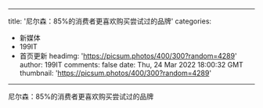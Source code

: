 
---
title: '尼尔森：85%的消费者更喜欢购买尝试过的品牌'
categories: 
 - 新媒体
 - 199IT
 - 首页更新
headimg: 'https://picsum.photos/400/300?random=4289'
author: 199IT
comments: false
date: Thu, 24 Mar 2022 18:00:32 GMT
thumbnail: 'https://picsum.photos/400/300?random=4289'
---

<div>   
尼尔森：85%的消费者更喜欢购买尝试过的品牌  
</div>
            